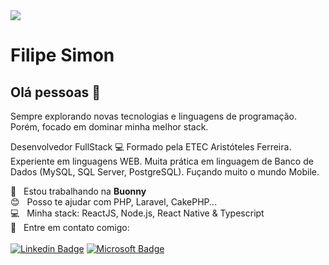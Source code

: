 <img width="auto" src="https://github.com/tgmarinho/tgmarinho/blob/master/banner.png">


# Filipe Simon

## Olá pessoas 👋

Sempre explorando novas tecnologias e linguagens de programação. Porém, focado em dominar minha melhor stack.

Desenvolvedor FullStack :computer:
Formado pela ETEC Aristóteles Ferreira. 
Experiente em linguagens WEB.
Muita prática em linguagem de Banco de Dados (MySQL, SQL Server, PostgreSQL).
Fuçando muito o mundo Mobile.

 :rocket:  &nbsp; Estou trabalhando na **Buonny**
 <br/> :blush: &nbsp; Posso te ajudar com PHP, Laravel, CakePHP...
 <br/> :computer: &nbsp; Minha stack: ReactJS, Node.js, React Native & Typescript
 <br/> :email: &nbsp; Entre em contato comigo: 
 <br/><br/>
 [![Linkedin Badge](https://img.shields.io/badge/-Filipe%20Simon-blue?style=for-the-badge&logo=Linkedin&logoColor=white&link=https://www.linkedin.com/in/filipesimon/)](https://www.linkedin.com/in/filipesimon/) [![Microsoft Badge](https://img.shields.io/badge/-filipesimon@live.com-blue?style=for-the-badge&logo=Microsoft&logoColor=white&link=mailto:filipesimon@live.com)](mailto:filipesimon@live.com)
